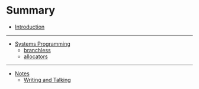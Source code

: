 # Summary

- [Introduction](./introduction.md)

---

- [Systems Programming]()
  - [branchless](./systems_programming/branchless.md)
  - [allocators](./systems_programming/allocators.md)

---

- [Notes]()
  - [Writing and Talking](./notes/writing-and-talking.md)
